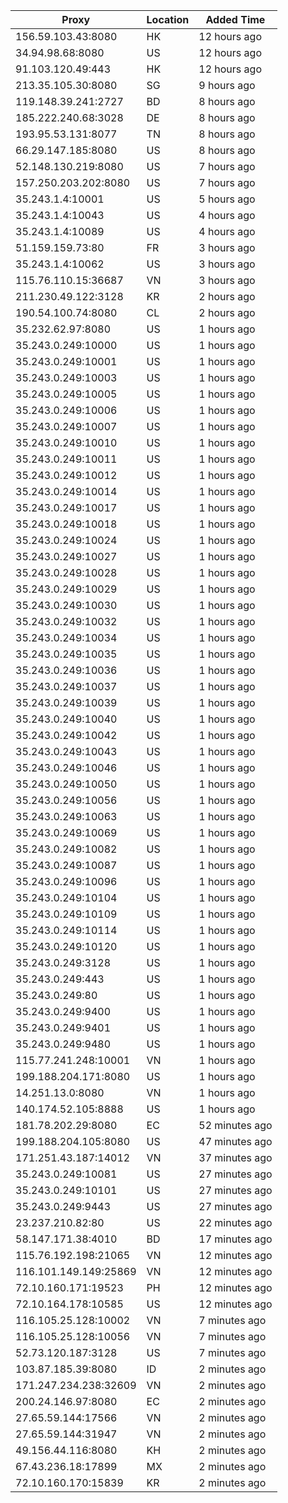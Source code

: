 | Proxy | Location | Added Time |
|---------|----------|------------|
| 156.59.103.43:8080 | HK | 12 hours ago |
| 34.94.98.68:8080 | US | 12 hours ago |
| 91.103.120.49:443 | HK | 12 hours ago |
| 213.35.105.30:8080 | SG | 9 hours ago |
| 119.148.39.241:2727 | BD | 8 hours ago |
| 185.222.240.68:3028 | DE | 8 hours ago |
| 193.95.53.131:8077 | TN | 8 hours ago |
| 66.29.147.185:8080 | US | 8 hours ago |
| 52.148.130.219:8080 | US | 7 hours ago |
| 157.250.203.202:8080 | US | 7 hours ago |
| 35.243.1.4:10001 | US | 5 hours ago |
| 35.243.1.4:10043 | US | 4 hours ago |
| 35.243.1.4:10089 | US | 4 hours ago |
| 51.159.159.73:80 | FR | 3 hours ago |
| 35.243.1.4:10062 | US | 3 hours ago |
| 115.76.110.15:36687 | VN | 3 hours ago |
| 211.230.49.122:3128 | KR | 2 hours ago |
| 190.54.100.74:8080 | CL | 2 hours ago |
| 35.232.62.97:8080 | US | 1 hours ago |
| 35.243.0.249:10000 | US | 1 hours ago |
| 35.243.0.249:10001 | US | 1 hours ago |
| 35.243.0.249:10003 | US | 1 hours ago |
| 35.243.0.249:10005 | US | 1 hours ago |
| 35.243.0.249:10006 | US | 1 hours ago |
| 35.243.0.249:10007 | US | 1 hours ago |
| 35.243.0.249:10010 | US | 1 hours ago |
| 35.243.0.249:10011 | US | 1 hours ago |
| 35.243.0.249:10012 | US | 1 hours ago |
| 35.243.0.249:10014 | US | 1 hours ago |
| 35.243.0.249:10017 | US | 1 hours ago |
| 35.243.0.249:10018 | US | 1 hours ago |
| 35.243.0.249:10024 | US | 1 hours ago |
| 35.243.0.249:10027 | US | 1 hours ago |
| 35.243.0.249:10028 | US | 1 hours ago |
| 35.243.0.249:10029 | US | 1 hours ago |
| 35.243.0.249:10030 | US | 1 hours ago |
| 35.243.0.249:10032 | US | 1 hours ago |
| 35.243.0.249:10034 | US | 1 hours ago |
| 35.243.0.249:10035 | US | 1 hours ago |
| 35.243.0.249:10036 | US | 1 hours ago |
| 35.243.0.249:10037 | US | 1 hours ago |
| 35.243.0.249:10039 | US | 1 hours ago |
| 35.243.0.249:10040 | US | 1 hours ago |
| 35.243.0.249:10042 | US | 1 hours ago |
| 35.243.0.249:10043 | US | 1 hours ago |
| 35.243.0.249:10046 | US | 1 hours ago |
| 35.243.0.249:10050 | US | 1 hours ago |
| 35.243.0.249:10056 | US | 1 hours ago |
| 35.243.0.249:10063 | US | 1 hours ago |
| 35.243.0.249:10069 | US | 1 hours ago |
| 35.243.0.249:10082 | US | 1 hours ago |
| 35.243.0.249:10087 | US | 1 hours ago |
| 35.243.0.249:10096 | US | 1 hours ago |
| 35.243.0.249:10104 | US | 1 hours ago |
| 35.243.0.249:10109 | US | 1 hours ago |
| 35.243.0.249:10114 | US | 1 hours ago |
| 35.243.0.249:10120 | US | 1 hours ago |
| 35.243.0.249:3128 | US | 1 hours ago |
| 35.243.0.249:443 | US | 1 hours ago |
| 35.243.0.249:80 | US | 1 hours ago |
| 35.243.0.249:9400 | US | 1 hours ago |
| 35.243.0.249:9401 | US | 1 hours ago |
| 35.243.0.249:9480 | US | 1 hours ago |
| 115.77.241.248:10001 | VN | 1 hours ago |
| 199.188.204.171:8080 | US | 1 hours ago |
| 14.251.13.0:8080 | VN | 1 hours ago |
| 140.174.52.105:8888 | US | 1 hours ago |
| 181.78.202.29:8080 | EC | 52 minutes ago |
| 199.188.204.105:8080 | US | 47 minutes ago |
| 171.251.43.187:14012 | VN | 37 minutes ago |
| 35.243.0.249:10081 | US | 27 minutes ago |
| 35.243.0.249:10101 | US | 27 minutes ago |
| 35.243.0.249:9443 | US | 27 minutes ago |
| 23.237.210.82:80 | US | 22 minutes ago |
| 58.147.171.38:4010 | BD | 17 minutes ago |
| 115.76.192.198:21065 | VN | 12 minutes ago |
| 116.101.149.149:25869 | VN | 12 minutes ago |
| 72.10.160.171:19523 | PH | 12 minutes ago |
| 72.10.164.178:10585 | US | 12 minutes ago |
| 116.105.25.128:10002 | VN | 7 minutes ago |
| 116.105.25.128:10056 | VN | 7 minutes ago |
| 52.73.120.187:3128 | US | 7 minutes ago |
| 103.87.185.39:8080 | ID | 2 minutes ago |
| 171.247.234.238:32609 | VN | 2 minutes ago |
| 200.24.146.97:8080 | EC | 2 minutes ago |
| 27.65.59.144:17566 | VN | 2 minutes ago |
| 27.65.59.144:31947 | VN | 2 minutes ago |
| 49.156.44.116:8080 | KH | 2 minutes ago |
| 67.43.236.18:17899 | MX | 2 minutes ago |
| 72.10.160.170:15839 | KR | 2 minutes ago |
